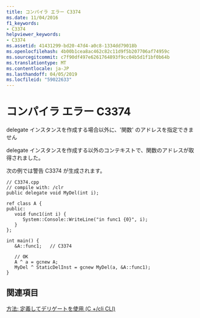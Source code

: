```yaml
---
title: コンパイラ エラー C3374
ms.date: 11/04/2016
f1_keywords:
- C3374
helpviewer_keywords:
- C3374
ms.assetid: 41431299-bd20-47d4-a0c8-1334dd79018b
ms.openlocfilehash: 4b00b1cea8ac462c82c11d9f5b207706af74959c
ms.sourcegitcommit: c7f90df497e6261764893f9cc04b5d1f1bf0b64b
ms.translationtype: MT
ms.contentlocale: ja-JP
ms.lasthandoff: 04/05/2019
ms.locfileid: "59022633"
---
```

# <a name="compiler-error-c3374"></a>コンパイラ エラー C3374

delegate インスタンスを作成する場合以外に、'関数' のアドレスを指定できません

delegate インスタンスを作成する以外のコンテキストで、関数のアドレスが取得されました。

次の例では警告 C3374 が生成されます。

```
// C3374.cpp
// compile with: /clr
public delegate void MyDel(int i);

ref class A {
public:
   void func1(int i) {
      System::Console::WriteLine("in func1 {0}", i);
   }
};

int main() {
   &A::func1;   // C3374

   // OK
   A ^ a = gcnew A;
   MyDel ^ StaticDelInst = gcnew MyDel(a, &A::func1);
}
```

## <a name="see-also"></a>関連項目

[方法: 定義してデリゲートを使用 (C +/cli CLI)](../../dotnet/how-to-define-and-use-delegates-cpp-cli.md)